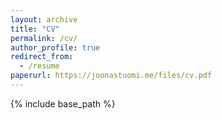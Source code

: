 ```yaml
---
layout: archive
title: "CV"
permalink: /cv/
author_profile: true
redirect_from:
  - /resume
paperurl: https://joonastuomi.me/files/cv.pdf 
---
```


{% include base_path %}

<object data="https://joonastuomi.me/files/cv.pdf" width="500" height="375" type="application/pdf"></object>
